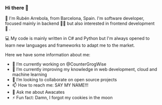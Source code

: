 ### Hi there 👋

:microphone: I'm Rubén Arrebola, from Barcelona, Spain. I'm software developer, focused mainly in backend :underage::volcano:  but also interested in frontend development :rose: .

:computer: My code is mainly written in C# and Python but I'm always opened to learn new languages and frameworks to adapt me to the market. 

Here we have some information about me:
- 🔭 I’m currently working on @CounterGrogWise
- 🌱 I’m currently improving my knowledge in web development, cloud and machine learning
- 👯 I’m looking to collaborate on open source projects
- 📫 How to reach me: SAY MY NAME!!!
- 💬 Ask me about Awacates
- ⚡ Fun fact: Damn, I forgot my cookies in the moon

<!--
**ruben69695/ruben69695** is a ✨ _special_ ✨ repository because its `README.md` (this file) appears on your GitHub profile.

Here are some ideas to get you started:

- 🔭 I’m currently working on ...
- 🌱 I’m currently learning ...
- 👯 I’m looking to collaborate on ...
- 🤔 I’m looking for help with ...
- 💬 Ask me about ...
- 📫 How to reach me: ...
- 😄 Pronouns: ...
- ⚡ Fun fact: ...
-->
